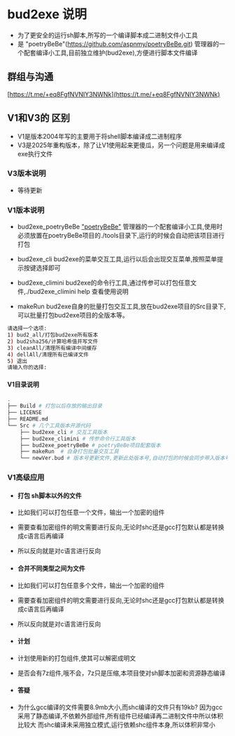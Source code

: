 # bud2exe 说明

- 为了更安全的运行sh脚本,所写的一个编译脚本成二进制文件小工具
- 是 "poetryBeBe"(https://github.com/aspnmy/poetryBeBe.git) 管理器的一个配套编译小工具,目前独立维护(bud2exe),方便进行脚本文件编译

## 群组与沟通

[https://t.me/+eq8FgfNVNIY3NWNk](https://t.me/+eq8FgfNVNIY3NWNk)

## V1和V3的 区别

- V1是版本2004年写的主要用于将shell脚本编译成二进制程序
- V3是2025年重构版本，除了让V1使用起来更傻瓜，另一个问题是用来编译成exe执行文件

### V3版本说明

- 等待更新

### V1版本说明

- bud2exe_poetryBeBe ["poetryBeBe"](https://github.com/aspnmy/poetryBeBe.git) 管理器的一个配套编译小工具,使用时必须放置在poetryBeBe项目的./tools目录下,运行的时候会自动把该项目进行打包

- bud2exe_cli bud2exe的菜单交互工具,运行以后会出现交互菜单,按照菜单提示按键选择即可

- bud2exe_climini bud2exe的命令行工具,通过传参可以打包任意文件,./bud2exe_climini help 查看使用说明

- makeRun bud2exe自身的批量打包交互工具,放在bud2exe项目的Src目录下,可以批量打包bud2exe项目的全版本等。

```bash
请选择一个选项:
1) bud2_all/打包bud2exe所有版本
2) bud2sha256/计算哈希值并写文件
3) cleanAll/清理所有编译中间缓存
4) dellAll/清理所有已编译文件
5) 退出
请输入你的选择:

```

#### V1目录说明

```bash
.
├── Build # 打包以后存放的输出目录
├── LICENSE
├── README.md
└── Src # 几个工具版本开源代码
    ├── bud2exe_cli # 交互工具版本
    ├── bud2exe_climini # 传参命令行工具版本
    ├── bud2exe_poetryBeBe # poetryBeBe项目配套版本
    ├── makeRun  # 自身打包批量交互工具
    └── newVer.bud # 版本号更新文件,更新此处版本号,自动打包的时候会同步带入版本号

```

### V1高级应用

- #### 打包 sh脚本以外的文件

- 比如我们可以打包任意一个文件，输出一个加密的组件
- 需要查看加密组件的明文需要进行反向,无论时shc还是gcc打包默认都是转换成c语言后再编译
- 所以反向就是对c语言进行反向

- #### 合并不同类型之间为文件

- 比如我们可以打包任意多个文件，输出一个加密的组件
- 需要查看加密组件的明文需要进行反向,无论时shc还是gcc打包默认都是转换成c语言后再编译
- 所以反向就是对c语言进行反向

- #### 计划

- 计划使用新的打包组件,使其可以解密成明文
- 是否会有7z组件,哦不会，7z只是压缩,本项目使对sh脚本加密和资源静态编译

- #### 答疑

- 为什么gcc编译的文件需要8.9mb大小,而shc编译的文件只有19kb?
因为gcc采用了静态编译,不依赖外部组件,所有组件已经编译再二进制文件中所以体积比较大
而shc编译未采用独立模式,运行依赖shc组件本身,所以体积非常小